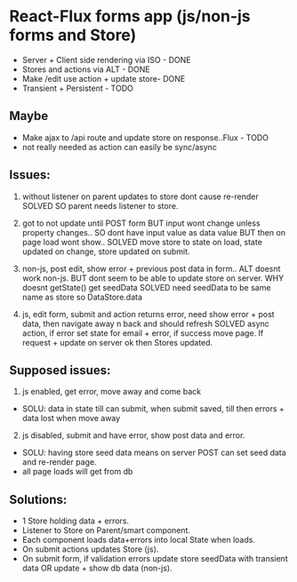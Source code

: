 # React-Flux forms app (js/non-js forms and Store)

- Server + Client side rendering via ISO - DONE
- Stores and actions via ALT - DONE
- Make /edit use action + update store- DONE
- Transient + Persistent - TODO

## Maybe
- Make ajax to /api route and update store on response..Flux - TODO
 - not really needed as action can easily be sync/async


##  Issues:
1) without listener on parent updates to store dont cause re-render
SOLVED SO parent needs listener to store.

2) got to not update until POST form
BUT input wont change unless property changes..
SO dont have input value as data value
BUT then on page load wont show..
SOLVED move store to state on load, state updated on change, store updated on submit.

3) non-js, post edit, show error + previous post data in form..
ALT doesnt work non-js.
BUT dont seem to be able to update store on server.
WHY doesnt getState() get seedData
SOLVED need seedData to be same name as store so DataStore.data

4) js, edit form, submit and action returns error, need show error + post data, then navigate away n back and should refresh
SOLVED async action, if error set state for email + error, if success move page. If request + update on server ok then Stores updated.


## Supposed issues:
1) js enabled, get error, move away and come back
- SOLU: data in state till can submit, when submit saved, till then errors + data lost when move away

2) js disabled, submit and have error, show post data and error.
- SOLU: having store seed data means on server POST can set seed data and re-render page.
- all page loads will get from db


## Solutions:
- 1 Store holding data + errors.
- Listener to Store on Parent/smart component.
- Each component loads data+errors into local State when loads.
- On submit actions updates Store (js).
- On submit form, if validation errors update store seedData with transient data OR update + show db data (non-js).
